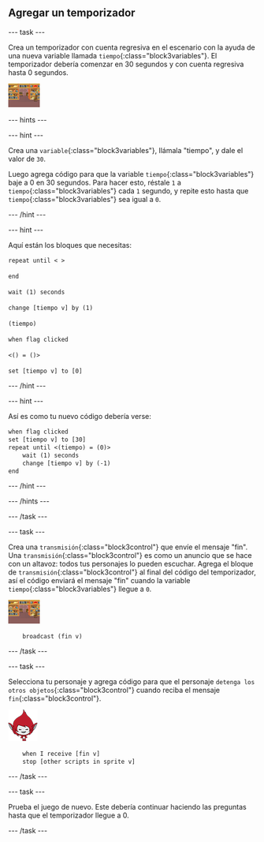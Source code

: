 ## Agregar un temporizador

--- task ---

Crea un temporizador con cuenta regresiva en el escenario con la ayuda de una nueva variable llamada `tiempo`{:class="block3variables"}. El temporizador debería comenzar en 30 segundos y con cuenta regresiva hasta 0 segundos.

![Objeto escenario](images/stage-sprite.png)

--- hints ---



--- hint ---

Crea una `variable`{:class="block3variables"}, llámala "tiempo", y dale el valor de `30`.

Luego agrega código para que la variable `tiempo`{:class="block3variables"} baje a 0 en 30 segundos. Para hacer esto, réstale `1` a `tiempo`{:class="block3variables"} cada `1` segundo, y repite esto hasta que `tiempo`{:class="block3variables"} sea igual a `0`.

--- /hint ---

--- hint ---

Aquí están los bloques que necesitas:

```blocks3
repeat until < >

end

wait (1) seconds

change [tiempo v] by (1)

(tiempo)

when flag clicked

<() = ()>

set [tiempo v] to [0]
```

--- /hint ---

--- hint ---

Así es como tu nuevo código debería verse:

```blocks3
when flag clicked
set [tiempo v] to [30]
repeat until <(tiempo) = (0)>
    wait (1) seconds
    change [tiempo v] by (-1)
end
```

--- /hint ---

--- /hints ---

--- /task ---

--- task ---

Crea una `transmisión`{:class="block3control"} que envíe el mensaje "fin". Una `transmisión`{:class="block3control"} es como un anuncio que se hace con un altavoz: todos tus personajes lo pueden escuchar. Agrega el bloque de `transmisión`{:class="block3control"} al final del código del temporizador, así el código enviará el mensaje "fin" cuando la variable `tiempo`{:class="block3variables"} llegue a `0`.

![Objeto escenario](images/stage-sprite.png)

```blocks3
    broadcast (fin v)
```

--- /task ---

--- task ---

Selecciona tu personaje y agrega código para que el personaje `detenga los otros objetos`{:class="block3control"} cuando reciba el mensaje `fin`{:class="block3control"}.

![Objeto de Giga](images/giga-sprite.png)

```blocks3
    when I receive [fin v]
    stop [other scripts in sprite v]
```

--- /task ---

--- task ---

Prueba el juego de nuevo. Este debería continuar haciendo las preguntas hasta que el temporizador llegue a 0.

--- /task ---